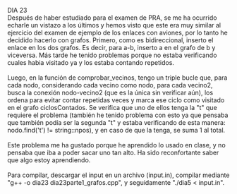 DIA 23
<br>
Después de haber estudiado para el examen de PRA, se me ha ocurrido echarle un vistazo a los últimos y hemos visto que este era muy similar al ejercicio del examen de ejemplo de los enlaces con aviones, por
lo tanto he decidido hacerlo con grafos. 
Primero, como es bidireccional, inserto el enlace en los dos grafos. Es decir, para a-b, inserto a en el grafo de b y viceversa. Más tarde he tenido problemas porque no estaba verificando cuales habia visitado 
ya y los estaba contando repetidos.
<br><br>
Luego, en la función de comprobar_vecinos, tengo un triple bucle que, para cada nodo, considerando cada vecino como nodo, para cada vecino2, busca la conexión nodo-vecino2 (que es la única sin verificar aún), 
los ordena para evitar contar repetidas veces y marca ese ciclo como visitado en el grafo ciclosContados. Se verifica que uno de ellos tenga la "t" que requiere el problema (también he tenido problema con esto
ya que pensaba que también podía ser la segunda "t" y estaba verificando de esta manera: nodo.find('t') != string::npos), y en caso de que la tenga, se suma 1 al total. 
<br><br>
Este problema me ha gustado porque he aprendido lo usado en clase, y no pensaba que iba a poder sacar uno tan alto. Ha sido reconfortante saber que algo estoy aprendiendo. 
<br><br>
Para compilar, descargar el input en un archivo (input.in), compilar mediante "g++ -o dia23 dia23parte1_grafos.cpp", y seguidamente "./dia5 < input.in".
<br><br>
